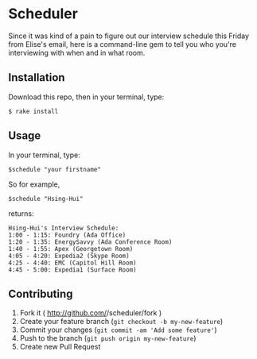 # Scheduler

Since it was kind of a pain to figure out our interview schedule this Friday from Elise's email, here is a command-line gem to tell you who you're interviewing with when and in what room.

## Installation

Download this repo, then in your terminal, type:

    $ rake install

## Usage

In your terminal, type:  

    $schedule "your firstname"

So for example, 

    $schedule "Hsing-Hui"
    
returns:

    Hsing-Hui's Interview Schedule:
    1:00 - 1:15: Foundry (Ada Office)
    1:20 - 1:35: EnergySavvy (Ada Conference Room)
    1:40 - 1:55: Apex (Georgetown Room)
    4:05 - 4:20: Expedia2 (Skype Room)
    4:25 - 4:40: EMC (Capitol Hill Room)
    4:45 - 5:00: Expedia1 (Surface Room)

## Contributing

1. Fork it ( http://github.com/<my-github-username>/scheduler/fork )
2. Create your feature branch (`git checkout -b my-new-feature`)
3. Commit your changes (`git commit -am 'Add some feature'`)
4. Push to the branch (`git push origin my-new-feature`)
5. Create new Pull Request
